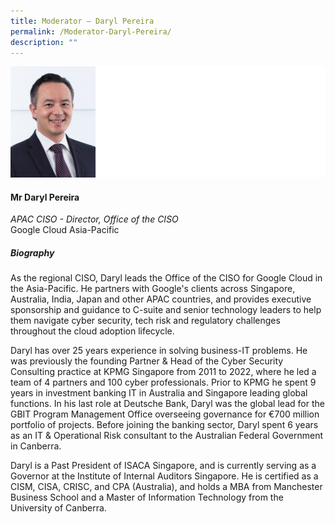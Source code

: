 ```yaml
---
title: Moderator – Daryl Pereira
permalink: /Moderator-Daryl-Pereira/
description: ""
---
```

![](/images/Speakers/Daryl%20Pereira%202.jpg)

#### **Mr Daryl Pereira**

*APAC CISO - Director, Office of the CISO*  
Google Cloud Asia-Pacific

##### **Biography**
As the regional CISO, Daryl leads the Office of the CISO for Google Cloud in the Asia-Pacific. He partners with Google's clients across Singapore, Australia, India, Japan and other APAC countries, and provides executive sponsorship and guidance to C-suite and senior technology leaders to help them navigate cyber security, tech risk and regulatory challenges throughout the cloud adoption lifecycle. 

Daryl has over 25 years experience in solving business-IT problems. He was previously the founding Partner & Head of the Cyber Security Consulting practice at KPMG Singapore from 2011 to 2022, where he led a team of 4 partners and 100 cyber professionals. Prior to KPMG he spent 9 years in investment banking IT in Australia and Singapore leading global functions. In his last role at Deutsche Bank, Daryl was the global lead for the GBIT Program Management Office overseeing governance for €700 million portfolio of projects. Before joining the banking sector, Daryl spent 6 years as an IT & Operational Risk consultant to the Australian Federal Government in Canberra. 

Daryl is a Past President of ISACA Singapore, and is currently serving as a Governor at the Institute of Internal Auditors Singapore. He is certified as a CISM, CISA, CRISC, and CPA (Australia), and holds a MBA from Manchester Business School and a Master of Information Technology from the University of Canberra.